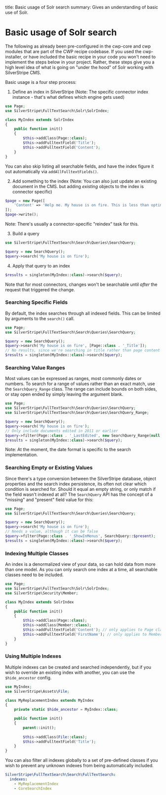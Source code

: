 title: Basic usage of Solr search
summary: Gives an understanding of basic use of Solr.

# Basic usage of Solr search

The following as already been pre-configured in the cwp-core and cwp modules that are part of the CWP recipe codebase.
If you used the cwp-installer, or have included the basic recipe in your code you won't need to implement the steps below in your project.
Rather, these steps give you a high level idea of what is going on "under the hood" of Solr working with SilverStripe CMS.

Basic usage is a four step process:

1) Define an index in SilverStripe (Note: The specific connector index instance - that's what defines which engine gets used)

```php
use Page;
use SilverStripe\FullTextSearch\Solr\SolrIndex;

class MyIndex extends SolrIndex
{
    public function init()
    {
        $this->addClass(Page::class);
        $this->addFulltextField('Title');
        $this->addFulltextField('Content');
    }
}
```

You can also skip listing all searchable fields, and have the index
figure it out automatically via `addAllFulltextFields()`.


2) Add something to the index (Note: You can also just update an existing document in the CMS. but adding _existing_ objects to the index is connector specific)

```php
$page = new Page([
    'Content' => 'Help me. My house is on fire. This is less than optimal.'
]);
$page->write();
```

Note: There's usually a connector-specific "reindex" task for this.

3) Build a query

```php
use SilverStripe\FullTextSearch\Search\Queries\SearchQuery;

$query = new SearchQuery();
$query->search('My house is on fire');
```

4) Apply that query to an index

```php
$results = singleton(MyIndex::class)->search($query);
```

Note that for most connectors, changes won't be searchable until _after_ the request that triggered the change.

### Searching Specific Fields

By default, the index searches through all indexed fields.
This can be limited by arguments to the `search()` call.

```php
use Page;
use SilverStripe\FullTextSearch\Search\Queries\SearchQuery;

$query = new SearchQuery();
$query->search('My house is on fire', [Page::class . '_Title']);
// No results, since we're searching in title rather than page content
$results = singleton(MyIndex::class)->search($query);
```

### Searching Value Ranges

Most values can be expressed as ranges, most commonly dates or numbers.
To search for a range of values rather than an exact match, 
use the `SearchQuery_Range` class. The range can include bounds on both sides,
or stay open ended by simply leaving the argument blank.

```php
use Page;
use SilverStripe\FullTextSearch\Search\Queries\SearchQuery;
use SilverStripe\FullTextSearch\Search\Queries\SearchQuery_Range;

$query = new SearchQuery();
$query->search('My house is on fire');
// Only include documents edited in 2011 or earlier
$query->filter(Page::class . '_LastEdited', new SearchQuery_Range(null, '2011-12-31T23:59:59Z'));
$results = singleton(MyIndex::class)->search($query);
```

Note: At the moment, the date format is specific to the search implementation.

### Searching Empty or Existing Values

Since there's a type conversion between the SilverStripe database, object properties
and the search index persistence, its often not clear which condition is searched for.
Should it equal an empty string, or only match if the field wasn't indexed at all?
The `SearchQuery` API has the concept of a "missing" and "present" field value for this:

```php
use Page;
use SilverStripe\FullTextSearch\Search\Queries\SearchQuery;

$query = new SearchQuery();
$query->search('My house is on fire');
// Needs a value, although it can be false
$query->filter(Page::class . '_ShowInMenus', SearchQuery::$present);
$results = singleton(MyIndex::class)->search($query);	
```

### Indexing Multiple Classes

An index is a denormalized view of your data, so can hold data from more than one model.
As you can only search one index at a time, all searchable classes need to be included.

```php
use Page;
use SilverStripe\FullTextSearch\Solr\SolrIndex;
use SilverStripe\Security\Member;

class MyIndex extends SolrIndex
{
    public function init()
    {
        $this->addClass(Page::class);
        $this->addClass(Member::class);
        $this->addFulltextField('Content'); // only applies to Page class
        $this->addFulltextField('FirstName'); // only applies to Member class
    }
}
```

### Using Multiple Indexes

Multiple indexes can be created and searched independently, but if you wish to override an existing
index with another, you can use the `$hide_ancestor` config.

```php
use MyIndex;
use SilverStripe\Assets\File;

class MyReplacementIndex extends MyIndex
{
    private static $hide_ancestor = MyIndex::class;

    public function init()
    {
        parent::init();
 
        $this->addClass(File::class);
        $this->addFulltextField('Title');
    }
}
```

You can also filter all indexes globally to a set of pre-defined classes if you wish to 
prevent any unknown indexes from being automatically included.

```yaml
SilverStripe\FullTextSearch\Search\FullTextSearch:
  indexes:
    - MyReplacementIndex
    - CoreSearchIndex
```
